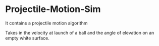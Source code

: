 # Projectile-Motion-Sim
It contains a projectile motion algorithm 

Takes in the velocity at launch of a ball and the angle of elevation on an 
empty white surface. 

